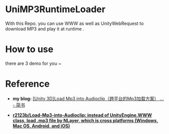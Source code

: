 # UniMP3RuntimeLoader
 With this  Repo. you can use WWW as well as UnityWebRequest to download MP3 and play it at runtime .

# How to use

there are 3 demo for you ~


# Reference

* **my blog:** [[Unity 3D]Load Mp3 into Audioclip（跨平台的Mp3加载方案） ... - 简书]( https://www.jianshu.com/p/bf20e69f2cc4)

* **[r2123b/Load-Mp3-into-Audioclip: instead of UnityEngine.WWW class, load .mp3 file by NLayer, which is cross platforms (Windows, Mac OS, Android, and iOS) ](https://github.com/r2123b/Load-Mp3-into-Audioclip)**
